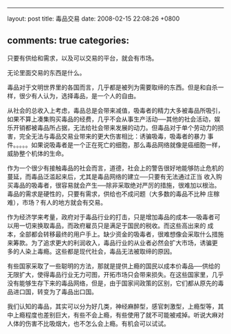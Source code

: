 
---
layout: post
title: 毒品交易
date: 2008-02-15 22:08:26 +0800

comments: true
categories: 
---
只要有供给和需求，以及可以交易的平台，就会有市场。

无论里面交易的东西是什么。

毒品对于文明世界里的各国而言，几乎都是被列为需要取缔的东西。但是和自杀一样，很少有人认为，选择毒品，是一个人的自由。

从社会的总收入上考虑，毒品总是会带来减值，吸毒者的精力大多被毒品所吸引，如果不算上凑集购买毒品的经费，几乎不会从事生产活动──其他的社会活动，娱乐开销都被毒品所占据，无法给社会带来发展的动力。但毒品对于单个劳动力的损害，完全无法与毒品交易业带来的更大伤害相比：诱骗吸毒，吸毒者的暴力
事件。。。。。如果说吸毒者是一个正在死亡的细胞，那么毒品网络就像是癌细胞一样，威胁整个机体的生命。

作为一个很少有接触毒品的社会而言，道德，社会上的警告很好地能够防止危机的蔓延，而毒品泛滥起来后，尤其是毒品网络的建立──只要有无法通过正当
收入购买毒品的吸毒者，很容易就会产生──除非采取绝对严厉的措施，很难加以根治。毒品的需求是硬性的，只要有需求，供给也不成问题（大多数的毒品不比种
庄稼难），市场？有人的地方就会有交易。

作为经济学来考量，政府对于毒品行业的打击，只是增加毒品的成本──吸毒者可以用一切来换取毒品，而政府雇员只是满足于国民的税收。而这些高出来的
成本，全部都会转移最终的用户手上。缺少资金的吸毒者，很难想像会采取什么措施来筹款。为了追求更大的利润收入，毒品行业的从业者必然会扩大市场，诱骗更
多的人染上毒瘾。这些都是现代社会，毒品无法被取缔的原因。

有些国家采取了一些聪明的方法，那就是提供上瘾的国民以成本价毒品──供给的无限扩大，使得毒品行业无力可图，开拓市场只会带来损失。在这些国家里，几乎没有能够生存下来的毒品网络，但是，由于国家间政策的区别，它们都从原先的毒品进口国，转变为了毒品出口国。

我们认知的毒品，其实可以分为好几类，神经麻醉型，感官刺激型，上瘾型等，其中上瘾程度也差别巨大，有些不会上瘾，有些使用了就不可能被戒掉。听说大麻对人体的伤害不比吸烟大，也不怎么会上瘾。有机会可以试试。
